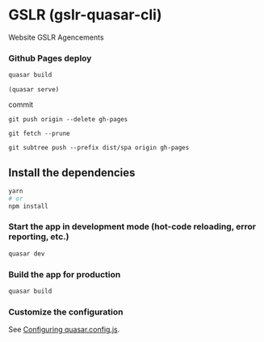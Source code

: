 # GSLR (gslr-quasar-cli)

Website GSLR Agencements

### Github Pages deploy

```bash
quasar build
```

`(quasar serve)`

commit

`git push origin --delete gh-pages`

`git fetch --prune`

`git subtree push --prefix dist/spa origin gh-pages`

## Install the dependencies

```bash
yarn
# or
npm install
```

### Start the app in development mode (hot-code reloading, error reporting, etc.)

```bash
quasar dev
```

### Build the app for production

```bash
quasar build
```

### Customize the configuration

See [Configuring quasar.config.js](https://v2.quasar.dev/quasar-cli-vite/quasar-config-js).
